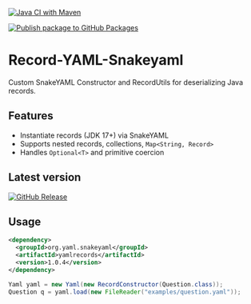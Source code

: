 [![Java CI with Maven](https://github.com/The-Java-Druid/yamlrecords/actions/workflows/maven.yml/badge.svg)](https://github.com/The-Java-Druid/yamlrecords/actions/workflows/maven.yml)

[![Publish package to GitHub Packages](https://github.com/The-Java-Druid/yamlrecords/actions/workflows/release-package.yml/badge.svg)](https://github.com/The-Java-Druid/yamlrecords/actions/workflows/release-package.yml)

# Record-YAML-Snakeyaml

Custom SnakeYAML Constructor and RecordUtils for deserializing Java records.

## Features

- Instantiate records (JDK 17+) via SnakeYAML
- Supports nested records, collections, `Map<String, Record>`
- Handles `Optional<T>` and primitive coercion

## Latest version
[![GitHub Release](https://img.shields.io/github/v/release/The-Java-Druid/yamlrecords)](https://github.com/The-Java-Druid/yamlrecords/releases/latest)


## Usage
```xml
<dependency>
  <groupId>org.yaml.snakeyaml</groupId>
  <artifactId>yamlrecords</artifactId>
  <version>1.0.4</version>
</dependency>
```
```java
Yaml yaml = new Yaml(new RecordConstructor(Question.class));
Question q = yaml.load(new FileReader("examples/question.yaml"));
```
